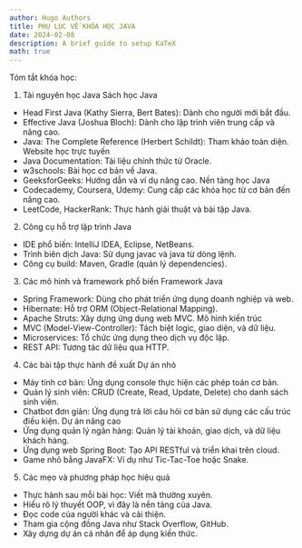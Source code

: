 ```yaml
---
author: Hugo Authors
title: PHỤ LỤC VỀ KHÓA HỌC JAVA
date: 2024-02-08
description: A brief guide to setup KaTeX
math: true
---
```


Tóm tắt khóa học:

 1. Tài nguyên học Java
  Sách học Java
   - Head First Java (Kathy Sierra, Bert Bates): Dành cho người mới bắt đầu.
   - Effective Java (Joshua Bloch): Dành cho lập trình viên trung cấp và nâng cao.
   - Java: The Complete Reference (Herbert Schildt): Tham khảo toàn diện.
  Website học trực tuyến
   - Java Documentation: Tài liệu chính thức từ Oracle.
   - w3schools: Bài học cơ bản về Java.
   - GeeksforGeeks: Hướng dẫn và ví dụ nâng cao.
  Nền tảng học Java
   - Codecademy, Coursera, Udemy: Cung cấp các khóa học từ cơ bản đến nâng cao.
   - LeetCode, HackerRank: Thực hành giải thuật và bài tập Java.
 2. Công cụ hỗ trợ lập trình Java
   - IDE phổ biến: IntelliJ IDEA, Eclipse, NetBeans.
   - Trình biên dịch Java: Sử dụng javac và java từ dòng lệnh.
   - Công cụ build: Maven, Gradle (quản lý dependencies).
 3. Các mô hình và framework phổ biến
  Framework Java
   - Spring Framework: Dùng cho phát triển ứng dụng doanh nghiệp và web.
   - Hibernate: Hỗ trợ ORM (Object-Relational Mapping).
   - Apache Struts: Xây dựng ứng dụng web MVC.
  Mô hình kiến trúc
   - MVC (Model-View-Controller): Tách biệt logic, giao diện, và dữ liệu.
   - Microservices: Tổ chức ứng dụng theo dịch vụ độc lập.
   - REST API: Tương tác dữ liệu qua HTTP.
 4. Các bài tập thực hành đề xuất
  Dự án nhỏ
   - Máy tính cơ bản: Ứng dụng console thực hiện các phép toán cơ bản.
   - Quản lý sinh viên: CRUD (Create, Read, Update, Delete) cho danh sách sinh viên.
   - Chatbot đơn giản: Ứng dụng trả lời câu hỏi cơ bản sử dụng các cấu trúc điều kiện.
  Dự án nâng cao
   - Ứng dụng quản lý ngân hàng: Quản lý tài khoản, giao dịch, và dữ liệu khách hàng.
   - Ứng dụng web Spring Boot: Tạo API RESTful và triển khai trên cloud.
   - Game nhỏ bằng JavaFX: Ví dụ như Tic-Tac-Toe hoặc Snake.
 5. Các mẹo và phương pháp học hiệu quả
   - Thực hành sau mỗi bài học: Viết mã thường xuyên.
   - Hiểu rõ lý thuyết OOP, vì đây là nền tảng của Java.
   - Đọc code của người khác và cải thiện.
   - Tham gia cộng đồng Java như Stack Overflow, GitHub.
   - Xây dựng dự án cá nhân để áp dụng kiến thức.